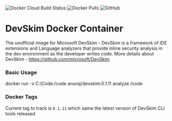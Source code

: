 ![Docker Cloud Build Status](https://img.shields.io/docker/cloud/build/anuraj/devskim)
![Docker Pulls](https://img.shields.io/docker/pulls/anuraj/devskim.svg)
![GitHub](https://img.shields.io/github/license/anuraj/devskim)

# DevSkim Docker Container

The unofficial image for Microsoft DevSkim - DevSkim is a framework of IDE extensions and Language analyzers that provide inline security analysis in the dev environment as the developer writes code. More details about DevSkim - https://github.com/microsoft/DevSkim

### Basic Usage

docker run -v C:\Code\:/code anuraj/devskim:0.1.11 analyze /code

### Docker Tags

Current tag to track is `0.1.11` which same the latest version of DevSkim CLI tools released
